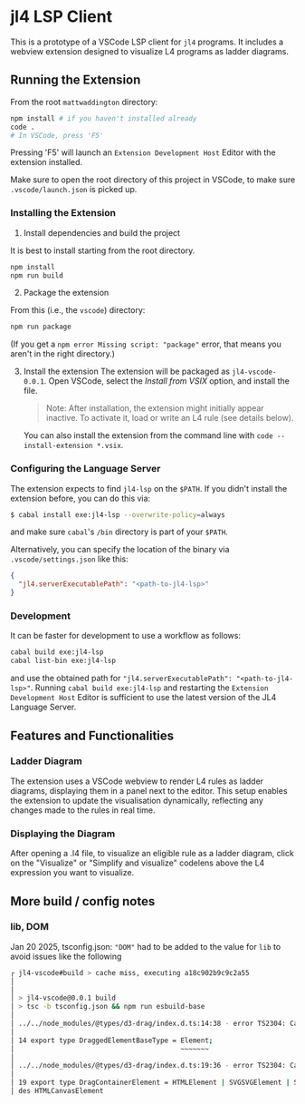 # jl4 LSP Client

This is a prototype of a VSCode LSP client for `jl4` programs.
It includes a webview extension designed to visualize L4 programs as ladder diagrams.

## Running the Extension

From the root `mattwaddington` directory:

```bash
npm install # if you haven't installed already
code .
# In VSCode, press 'F5'
```

Pressing 'F5' will launch an `Extension Development Host` Editor with the extension installed.

Make sure to open the root directory of this project in VSCode, to make sure `.vscode/launch.json` is picked up.

### Installing the Extension

1. Install dependencies and build the project

It is best to install starting from the root directory.

```bash
npm install
npm run build
```

2. Package the extension

From this (i.e., the `vscode`) directory:

```bash
npm run package
```

(If you get a `npm error Missing script: "package"` error,
that means you aren't in the right directory.)

3. Install the extension
   The extension will be packaged as `jl4-vscode-0.0.1`. Open VSCode, select the _Install from VSIX_ option, and install the file.

   > Note: After installation, the extension might initially appear inactive. To activate it, load or write an L4 rule (see details below).

   You can also install the extension from the command line with `code --install-extension *.vsix`.

### Configuring the Language Server

The extension expects to find `jl4-lsp` on the `$PATH`. If you didn't install the extension before, you can do this via:

```sh
$ cabal install exe:jl4-lsp --overwrite-policy=always
```

and make sure `cabal`'s `/bin` directory is part of your `$PATH`.

Alternatively, you can specify the location of the binary via `.vscode/settings.json` like this:

```json
{
  "jl4.serverExecutablePath": "<path-to-jl4-lsp>"
}
```

### Development

It can be faster for development to use a workflow as follows:

```sh
cabal build exe:jl4-lsp
cabal list-bin exe:jl4-lsp
```

and use the obtained path for `"jl4.serverExecutablePath": "<path-to-jl4-lsp>"`.
Running `cabal build exe:jl4-lsp` and restarting the `Extension Development Host` Editor is sufficient to use the latest version of the JL4 Language Server.

## Features and Functionalities

### Ladder Diagram

The extension uses a VSCode webview to render L4 rules as ladder diagrams, displaying them in a panel next to the editor. This setup enables the extension to update the visualisation dynamically, reflecting any changes made to the rules in real time.

### Displaying the Diagram

After opening a .l4 file, to visualize an eligible rule as a ladder diagram, click on the "Visualize" or "Simplify and visualize" codelens above the L4 expression you want to visualize.

## More build / config notes

### lib, DOM

Jan 20 2025, tsconfig.json: `"DOM"` had to be added to the value for `lib` to avoid issues like the following

```bash
┌ jl4-vscode#build > cache miss, executing a18c902b9c9c2a55
│
│
│ > jl4-vscode@0.0.1 build
│ > tsc -b tsconfig.json && npm run esbuild-base
│
│ ../../node_modules/@types/d3-drag/index.d.ts:14:38 - error TS2304: Cannot find name 'Element'.
│
│ 14 export type DraggedElementBaseType = Element;
│                                         ~~~~~~~
│
│ ../../node_modules/@types/d3-drag/index.d.ts:19:36 - error TS2304: Cannot find name 'HTMLElement'.
│
│ 19 export type DragContainerElement = HTMLElement | SVGSVGElement | SVGGElement; // HTMLElement inclu
│ des HTMLCanvasElement
```
